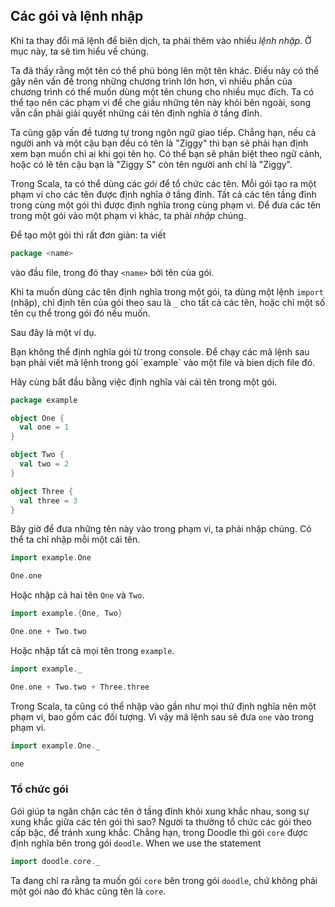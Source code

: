 ## Các gói và lệnh nhập

Khi ta thay đổi mã lệnh để biên dịch, ta phải thêm vào nhiều *lệnh nhập*.
Ở mục này, ta sẽ tìm hiểu về chúng.

Ta đã thấy rằng một tên có thể phủ bóng lên một tên khác. 
Điều này có thể gây nên vấn đề trong những chương trình lớn hơn, vì nhiều phần của chương trình có thể muốn dùng một tên chung cho nhiều mục đích.
Ta có thể tạo nên các phạm vi để che giấu những tên này khỏi bên ngoài, song vẫn cần phải giải quyết những cái tên định nghĩa ở tầng đỉnh.


Ta cũng gặp vấn đề tương tự trong ngôn ngữ giao tiếp.
Chẳng hạn, nếu cả người anh và một cậu bạn đều có tên là "Ziggy" thì bạn sẽ phải hạn định xem bạn muốn chỉ ai khi gọi tên họ.
Có thể bạn sẽ phân biệt theo ngữ cảnh, hoặc có lẽ tên cậu bạn là "Ziggy S" còn tên người anh chỉ là "Ziggy".

Trong Scala, ta có thể dùng các *gói* để tổ chức các tên. 
Mỗi gói tạo ra một phạm vi cho các tên được định nghĩa ở tầng đỉnh.
Tất cả các tên tầng đỉnh trong cùng một gói thì được định nghĩa trong cùng phạm vi.
Để đưa các tên trong một gói vào một phạm vi khác, ta phải *nhập* chúng.

Để tạo một gói thì rất đơn giản: ta viết 

```scala
package <name>
```

vào đầu file, trong đó thay `<name>` bởi tên của gói.

Khi ta muốn dùng các tên định nghĩa trong một gói, ta dùng một lệnh `import` (nhập), chỉ định tên của gói theo sau là `_` cho tất cả các tên, hoặc chỉ một số tên cụ thể trong gói đó nếu muốn.

Sau đây là một ví dụ.

<div class="info">
Bạn không thể định nghĩa gói từ trong console.
Để chạy các mã lệnh sau bạn phải viết mã lệnh trong gói `example` vào một file và bien dịch file đó.
</div>

Hãy cùng bắt đầu bằng việc định nghĩa vài cái tên trong một gói.

```scala
package example

object One {
  val one = 1
}

object Two {
  val two = 2
}

object Three {
  val three = 3
}
```

Bây giờ để đưa những tên này vào trong phạm vi, ta phải nhập chúng.
Có thể ta chỉ nhập mỗi một cái tên.

```scala
import example.One

One.one
```

Hoặc nhập cả hai tên `One` và `Two`.

```scala
import example.{One, Two}

One.one + Two.two
```

Hoặc nhập tất cả mọi tên trong `example`.

```scala
import example._

One.one + Two.two + Three.three
```

Trong Scala, ta cũng có thể nhập vào gần như mọi thứ định nghĩa nên một phạm vi, bao gồm các đối tượng.
Vì vậy mã lệnh sau sẽ đưa `one` vào trong phạm vi.

```scala
import example.One._

one
```

### Tổ chức gói

Gói giúp ta ngăn chặn các tên ở tầng đỉnh khỏi xung khắc nhau, song sự xung khắc giữa các tên gói thì sao?
Người ta thường tổ chức các gói theo cấp bậc, để tránh xung khắc. 
Chẳng hạn, trong Doodle thì gói `core` được định nghĩa bên trong gói `doodle`.
When we use the statement

```scala mdoc:silent
import doodle.core._
```

Ta đang chỉ ra rằng ta muốn gói `core` bên trong gói `doodle`, chứ không phải một gói nào đó khác cũng tên là `core`.
